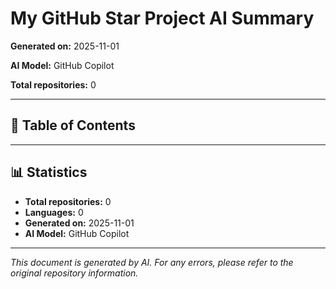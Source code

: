 # My GitHub Star Project AI Summary

**Generated on:** 2025-11-01

**AI Model:** GitHub Copilot

**Total repositories:** 0

---

## 📖 Table of Contents


---


## 📊 Statistics

- **Total repositories:** 0
- **Languages:** 0
- **Generated on:** 2025-11-01
- **AI Model:** GitHub Copilot

---

*This document is generated by AI. For any errors, please refer to the original repository information.*
